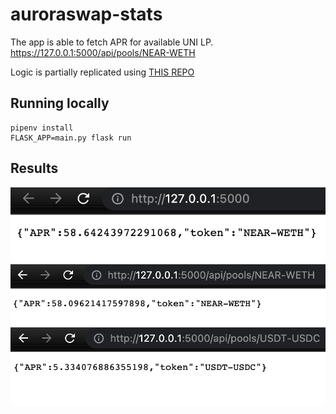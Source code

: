 # auroraswap-stats

The app is able to fetch APR for available UNI LP.
https://127.0.0.1:5000/api/pools/NEAR-WETH

Logic is partially replicated using [THIS REPO](https://github.com/vfat-tools/vfat-tools/blob/master/src/static/js/aurora_auroraswap.js)

## Running locally
```
pipenv install
FLASK_APP=main.py flask run 
```

## Results
![Main page uses NEAR-WETH pair as default](img/mainpage.png)
![NEAR-WETH requested by key](img/apr-by-pool-key.png)
![Other UNI LP APRs can be obtained with key](img/another-pool-key.png)